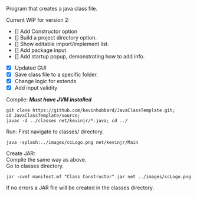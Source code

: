 Program that creates a java class file.  

Current WIP for version 2:  
- [] Add Constructor option
- [] Build a project directory option.
- [] Show editable import/implement list.
- [] Add package input
- [] Add startup popup, demonstrating how to add info.
- [x] Updated GUI
- [x] Save class file to a specific folder.
- [x] Change logic for extends
- [x] Add input validity

Compile: ***Must have JVM installed***
```
git clone https://github.com/kevinhubbard/JavaClassTemplate.git;
cd JavaClassTemplate/source;
javac -d ../classes net/kevinjr/*.java; cd ../
```

Run:  First navigate to classes/ directory.
```
java -splash:../images/ccLogo.png net/kevinjr/Main
```

Create JAR:  
Compile the same way as above.  
Go to classes directory.
```
jar -cvmf manifest.mf "Class Constructor".jar net ../images/ccLogo.png
``` 
If no errors a JAR file will be created in the classes directory.